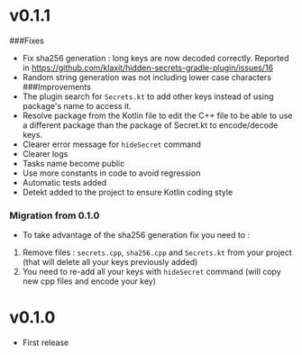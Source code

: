 # v0.1.1
###Fixes
* Fix sha256 generation : long keys are now decoded correctly. Reported in https://github.com/klaxit/hidden-secrets-gradle-plugin/issues/16
* Random string generation was not including lower case characters
###Improvements
* The plugin search for `Secrets.kt` to add other keys instead of using package's name to access it.
* Resolve package from the Kotlin file to edit the C++ file to be able to use a different package than the package of Secret.kt to encode/decode keys.
* Clearer error message for `hideSecret` command
* Clearer logs
* Tasks name become public
* Use more constants in code to avoid regression
* Automatic tests added
* Detekt added to the project to ensure Kotlin coding style
### Migration from 0.1.0
* To take advantage of the sha256 generation fix you need to :
1) Remove files : `secrets.cpp`, `sha256.cpp` and `Secrets.kt` from your project (that will delete all your keys previously added)
2) You need to re-add all your keys with `hideSecret` command (will copy new cpp files and encode your key)
# v0.1.0
* First release
